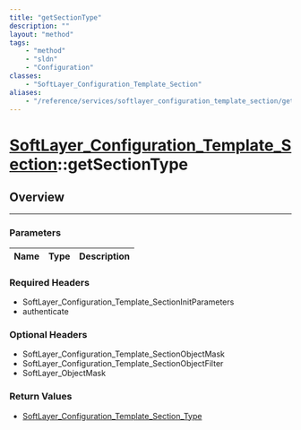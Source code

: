 ```yaml
---
title: "getSectionType"
description: ""
layout: "method"
tags:
    - "method"
    - "sldn"
    - "Configuration"
classes:
    - "SoftLayer_Configuration_Template_Section"
aliases:
    - "/reference/services/softlayer_configuration_template_section/getSectionType"
---
```

# [SoftLayer_Configuration_Template_Section](/reference/services/SoftLayer_Configuration_Template_Section)::getSectionType




## Overview 


-----

### Parameters 
|Name | Type | Description |
| --- | --- | --- |


### Required Headers
* SoftLayer_Configuration_Template_SectionInitParameters
* authenticate


### Optional Headers
* SoftLayer_Configuration_Template_SectionObjectMask
* SoftLayer_Configuration_Template_SectionObjectFilter
* SoftLayer_ObjectMask

### Return Values
* <a href='/reference/datatypes/SoftLayer_Configuration_Template_Section_Type'>SoftLayer_Configuration_Template_Section_Type </a>




